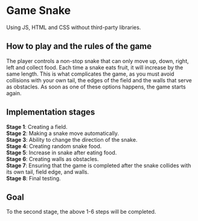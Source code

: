 # Game Snake
Using JS, HTML and CSS without third-party libraries.
## How to play and the rules of the game
The player controls a non-stop snake that can only move up, down, right, left and collect food. Each time a snake eats fruit, it will increase by the same length. This is what complicates the game, as you must avoid collisions with your own tail, the edges of the field and the walls that serve as obstacles. As soon as one of these options happens, the game starts again.
## Implementation stages
**Stage 1**: Creating a field.  <br />
**Stage 2**: Making a snake move automatically. <br />
**Stage 3**: Ability to change the direction of the snake. <br />
**Stage 4**: Creating random snake food. <br />
**Stage 5**: Increase in snake after eating food. <br />
**Stage 6**: Creating walls as obstacles. <br />
**Stage 7**: Ensuring that the game is completed after the snake collides with its own tail, field edge, and walls. <br />
**Stage 8**: Final testing. <br />
## Goal
To the second stage, the above 1-6 steps will be completed.
